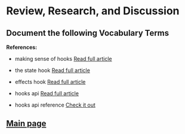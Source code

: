 # Review, Research, and Discussion

## Document the following Vocabulary Terms

**References:**

- making sense of hooks [Read full article](https://medium.com/@dan_abramov/making-sense-of-react-hooks-fdbde8803889)

- the state hook [Read full article](https://reactjs.org/docs/hooks-state.html)

- effects hook [Read full article](https://reactjs.org/docs/hooks-effect.html)

- hooks api [Read full article](https://reactjs.org/docs/hooks-overview.html)

- hooks api reference [Check it out](https://reactjs.org/docs/hooks-reference.html)

## [Main page](https://amjadmesmar.github.io/reading-notes/)
